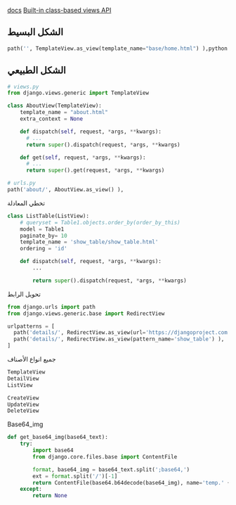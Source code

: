 [docs](https://ccbv.co.uk/)
[Built-in class-based views API](https://docs.djangoproject.com/en/2.1/ref/class-based-views/)


## الشكل البسيط
```py
path('', TemplateView.as_view(template_name="base/home.html") ),python
```


## الشكل الطبيعي
```python
# views.py
from django.views.generic import TemplateView

class AboutView(TemplateView):
    template_name = "about.html"
    extra_context = None

    def dispatch(self, request, *args, **kwargs):
      # ...
      return super().dispatch(request, *args, **kwargs)

    def get(self, request, *args, **kwargs):
      # ...
      return super().get(request, *args, **kwargs)
```


```python
# urls.py
path('about/', AboutView.as_view() ),
```


تخطي المعادلة
```python
class ListTable(ListView):
    # queryset = Table1.objects.order_by(order_by_this)
    model = Table1
    paginate_by= 10
    template_name = 'show_table/show_table.html'
    ordering = 'id'

    def dispatch(self, request, *args, **kwargs):
        ...

        return super().dispatch(request, *args, **kwargs)
```



تحويل الرابط
```python
from django.urls import path
from django.views.generic.base import RedirectView

urlpatterns = [
  path('details/', RedirectView.as_view(url='https://djangoproject.com') ),
  path('details/', RedirectView.as_view(pattern_name='show_table') ),
]
```

جميع انواع الأصناف
```python
TemplateView
DetailView
ListView

CreateView
UpdateView
DeleteView
```



Base64_img
```python
def get_base64_img(base64_text):
    try:
        import base64
        from django.core.files.base import ContentFile

        format, base64_img = base64_text.split(';base64,')
        ext = format.split('/')[-1]
        return ContentFile(base64.b64decode(base64_img), name='temp.' + ext)
    except:
        return None
```
